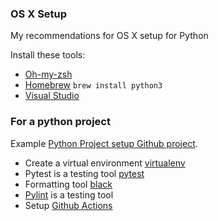 ### OS X Setup
My recommendations for OS X setup for Python

Install these tools:

* [Oh-my-zsh](https://ohmyz.sh/)
* [Homebrew](https://brew.sh/)
`brew install python3`
* [Visual Studio](https://code.visualstudio.com/)

### For a python project

Example [Python Project setup Github project](https://github.com/noahgift/github-actions-pytest).

* Create a virtual environment [virtualenv](https://virtualenv.pypa.io/en/latest/)
* Pytest is a testing tool [pytest](https://docs.pytest.org/en/stable/)
* Formatting tool [black](https://github.com/psf/black)
* [Pylint](https://www.pylint.org/) is a testing tool
* Setup [Github Actions](https://github.com/features/actions)
